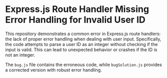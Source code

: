 # Express.js Route Handler Missing Error Handling for Invalid User ID

This repository demonstrates a common error in Express.js route handlers: the lack of proper error handling when dealing with user input.  Specifically, the code attempts to parse a user ID as an integer without checking if the input is valid. This can lead to unexpected behavior or crashes if the ID is not an integer.

The `bug.js` file contains the erroneous code, while `bugSolution.js` provides a corrected version with robust error handling.